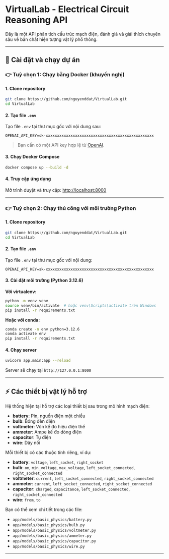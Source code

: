 # VirtualLab - Electrical Circuit Reasoning API

Đây là một API phân tích cấu trúc mạch điện, đánh giá và giải thích chuyên sâu về bản chất hiện tượng vật lý phổ thông.

---

## 🚀 Cài đặt và chạy dự án

### 👉 Tuỳ chọn 1: **Chạy bằng Docker (khuyến nghị)**

#### 1. Clone repository

```bash
git clone https://github.com/nguyenddat/VirtualLab.git
cd VirtualLab
```

#### 2. Tạo file `.env`

Tạo file `.env` tại thư mục gốc với nội dung sau:

```env
OPENAI_API_KEY=sk-xxxxxxxxxxxxxxxxxxxxxxxxxxxxxxxxxxxxxxxxxxxxxxxx
```

> Bạn cần có một API key hợp lệ từ [OpenAI](https://platform.openai.com/account/api-keys).

#### 3. Chạy Docker Compose

```bash
docker compose up --build -d
```

#### 4. Truy cập ứng dụng

Mở trình duyệt và truy cập: [http://localhost:8000](http://localhost:8000)

---

### 👉 Tuỳ chọn 2: **Chạy thủ công với môi trường Python**

#### 1. Clone repository

```bash
git clone https://github.com/nguyenddat/VirtualLab.git
cd VirtualLab
```

#### 2. Tạo file `.env`

Tạo file `.env` tại thư mục gốc với nội dung:

```env
OPENAI_API_KEY=sk-xxxxxxxxxxxxxxxxxxxxxxxxxxxxxxxxxxxxxxxxxxxxxxxx
```

#### 3. Cài đặt môi trường (Python 3.12.6)

**Với virtualenv:**
```bash
python -m venv venv
source venv/bin/activate  # hoặc venv\Scripts\activate trên Windows
pip install -r requirements.txt
```

**Hoặc với conda:**
```bash
conda create -n env python=3.12.6
conda activate env
pip install -r requirements.txt
```

#### 4. Chạy server

```bash
uvicorn app.main:app --reload
```

Server sẽ chạy tại `http://127.0.0.1:8000`

---

## ⚡️ Các thiết bị vật lý hỗ trợ

Hệ thống hiện tại hỗ trợ các loại thiết bị sau trong mô hình mạch điện:

- **battery**: Pin, nguồn điện một chiều  
- **bulb**: Bóng đèn điện  
- **voltmeter**: Vôn kế đo hiệu điện thế  
- **ammeter**: Ampe kế đo dòng điện  
- **capacitor**: Tụ điện  
- **wire**: Dây nối

Mỗi thiết bị có các thuộc tính riêng, ví dụ:

- **battery**: `voltage`, `left_socket`, `right_socket`
- **bulb**: `on`, `min_voltage`, `max_voltage`, `left_socket_connected`, `right_socket_connected`
- **voltmeter**: `current`, `left_socket_connected`, `right_socket_connected`
- **ammeter**: `current`, `left_socket_connected`, `right_socket_connected`
- **capacitor**: `charged`, `capacitance`, `left_socket_connected`, `right_socket_connected`
- **wire**: `from`, `to`

Bạn có thể xem chi tiết trong các file:

- `app/models/basic_physics/battery.py`
- `app/models/basic_physics/bulb.py`
- `app/models/basic_physics/voltmeter.py`
- `app/models/basic_physics/ammeter.py`
- `app/models/basic_physics/capacitor.py`
- `app/models/basic_physics/wire.py`

---